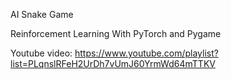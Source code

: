 AI Snake Game

Reinforcement Learning With PyTorch and Pygame

Youtube video: https://www.youtube.com/playlist?list=PLqnslRFeH2UrDh7vUmJ60YrmWd64mTTKV
